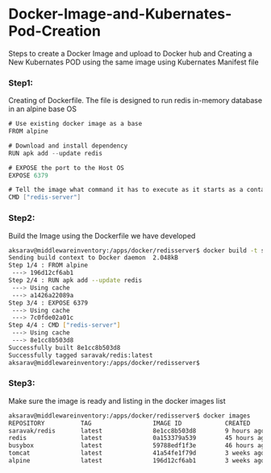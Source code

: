 # Docker-Image-and-Kubernates-Pod-Creation
Steps to create a Docker Image and upload to Docker hub and Creating a New Kubernates POD using the same image using Kubernates Manifest file

### Step1:
Creating of Dockerfile. The file is designed to run redis in-memory database in an alpine base OS
```Go
# Use existing docker image as a base
FROM alpine

# Download and install dependency
RUN apk add --update redis

# EXPOSE the port to the Host OS
EXPOSE 6379

# Tell the image what command it has to execute as it starts as a container
CMD ["redis-server"]
```

### Step2:
Build the Image using the Dockerfile we have developed
```bash
aksarav@middlewareinventory:/apps/docker/redisserver$ docker build -t saravak/redis .
Sending build context to Docker daemon  2.048kB
Step 1/4 : FROM alpine
 ---> 196d12cf6ab1
Step 2/4 : RUN apk add --update redis
 ---> Using cache
 ---> a1426a22089a
Step 3/4 : EXPOSE 6379
 ---> Using cache
 ---> 7c0fde02a01c
Step 4/4 : CMD ["redis-server"]
 ---> Using cache
 ---> 8e1cc8b503d8
Successfully built 8e1cc8b503d8
Successfully tagged saravak/redis:latest
aksarav@middlewareinventory:/apps/docker/redisserver$ 
```

### Step3:
Make sure the image is ready and listing in the docker images list
```bash
aksarav@middlewareinventory:/apps/docker/redisserver$ docker images
REPOSITORY          TAG                 IMAGE ID            CREATED             SIZE
saravak/redis       latest              8e1cc8b503d8        9 hours ago         6.9MB
redis               latest              0a153379a539        45 hours ago        83.4MB
busybox             latest              59788edf1f3e        46 hours ago        1.15MB
tomcat              latest              41a54fe1f79d        3 weeks ago         463MB
alpine              latest              196d12cf6ab1        3 weeks ago         4.41MB
```
